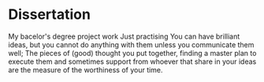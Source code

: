 # Dissertation
My bacelor's degree project work
Just practising
You can have brilliant ideas, but you cannot do anything with them unless you communicate them well; The pieces of (good) thought you put together, finding a master plan to execute them and sometimes support from whoever that share in your ideas are the measure of the worthiness of your time.
